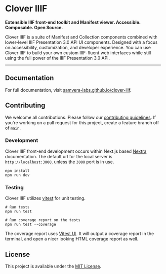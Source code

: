 # Clover IIIF

**Extensible IIIF front-end toolkit and Manifest viewer. Accessible. Composable. Open Source.**

Clover IIIF is a suite of Manifest and Collection components combined with lower-level IIIF Presentation 3.0 API UI components. Designed with a focus on accessibility, customization, and developer experience. You can use Clover IIIF to build your own custom IIIF-fluent web interfaces while still using the full power of the IIIF Presentation 3.0 API.

---

## Documentation

For full documentation, visit [samvera-labs.github.io/clover-iiif](https://samvera-labs.github.io/clover-iiif/).

## Contributing

We welcome all contributions. Please follow our [contributing guidelines](./.github/CONTRIBUTING.md). If you're working on a pull request for this project, create a feature branch off of `main`.

### Development

Clover IIIF front-end development occurs within Next.js based [Nextra](https://nextra.site/) documentation. The default url for the local server is `http://localhost:3000`, unless the `3000` port is in use.

```shell
npm install
npm run dev
```

### Testing

Clover IIIF utilizes [vitest](https://vitest.dev/) for unit testing.

```shell
# Run tests
npm run test
```

```shell
# Run coverage report on the tests
npm run test --coverage
```

The coverage report uses [Vitest UI](https://vitest.dev/guide/ui.html). It will output a coverage report in the terminal, and open a nicer looking HTML coverage report as well.

## License

This project is available under the [MIT License](https://github.com/samvera-labs/clover-iiif/blob/main/LICENSE).
